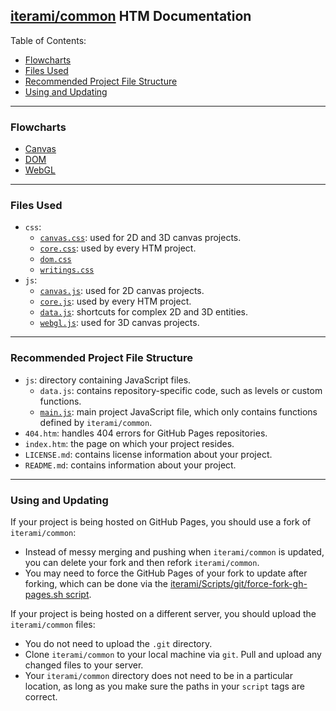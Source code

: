 [iterami/common](https://github.com/iterami/common) HTM Documentation
---------------------------------------------------------------------

Table of Contents:
* [Flowcharts](#flowcharts)
* [Files Used](#files-used)
* [Recommended Project File Structure](#recommended-project-file-structure)
* [Using and Updating](#using-and-updating)

---

### Flowcharts
* [Canvas](https://github.com/iterami/Documentation.htm/blob/gh-pages/common/guides/flowchart-canvas.md)
* [DOM](https://github.com/iterami/Documentation.htm/blob/gh-pages/common/guides/flowchart-dom.md)
* [WebGL](https://github.com/iterami/Documentation.htm/blob/gh-pages/common/guides/flowchart-webgl.md)

---

### Files Used
* `css`:
  * [`canvas.css`](https://github.com/iterami/Documentation.htm/blob/gh-pages/common/css/canvas.md): used for 2D and 3D canvas projects.
  * [`core.css`](https://github.com/iterami/Documentation.htm/blob/gh-pages/common/css/core.md): used by every HTM project.
  * [`dom.css`](https://github.com/iterami/Documentation.htm/blob/gh-pages/common/css/dom.md)
  * [`writings.css`](https://github.com/iterami/Documentation.htm/blob/gh-pages/common/css/writings.md)
* `js`:
  * [`canvas.js`](https://github.com/iterami/Documentation.htm/blob/gh-pages/common/js/canvas.md): used for 2D canvas projects.
  * [`core.js`](https://github.com/iterami/Documentation.htm/blob/gh-pages/common/js/core.md): used by every HTM project.
  * [`data.js`](https://github.com/iterami/Documentation.htm/blob/gh-pages/common/js/data.md): shortcuts for complex 2D and 3D entities.
  * [`webgl.js`](https://github.com/iterami/Documentation.htm/blob/gh-pages/common/js/webgl.md): used for 3D canvas projects.

---

### Recommended Project File Structure
* `js`: directory containing JavaScript files.
  * `data.js`: contains repository-specific code, such as levels or custom functions.
  * [`main.js`](https://github.com/iterami/Documentation.htm/blob/gh-pages/common/js/main.md): main project JavaScript file, which only contains functions defined by `iterami/common`.
* `404.htm`: handles 404 errors for GitHub Pages repositories.
* `index.htm`: the page on which your project resides.
* `LICENSE.md`: contains license information about your project.
* `README.md`: contains information about your project.

---

### Using and Updating
If your project is being hosted on GitHub Pages, you should use a fork of `iterami/common`:
* Instead of messy merging and pushing when `iterami/common` is updated, you can delete your fork and then refork `iterami/common`.
* You may need to force the GitHub Pages of your fork to update after forking, which can be done via the [iterami/Scripts/git/force-fork-gh-pages.sh script](https://github.com/iterami/Scripts/blob/master/git/force-fork-gh-pages.sh).

If your project is being hosted on a different server, you should upload the `iterami/common` files:
* You do not need to upload the `.git` directory.
* Clone `iterami/common` to your local machine via `git`. Pull and upload any changed files to your server.
* Your `iterami/common` directory does not need to be in a particular location, as long as you make sure the paths in your `script` tags are correct.
